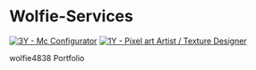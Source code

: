 # Wolfie-Services
[![3Y - Mc Configurator](https://img.shields.io/badge/3Y-Mc_Configurator-930F3A)](https://) [![1Y - Pixel art Artist / Texture Designer](https://img.shields.io/badge/1Y-Pixel_art_Artist_%2F_Texture_Designer-26B4EA)](https://)

wolfie4838 Portfolio
